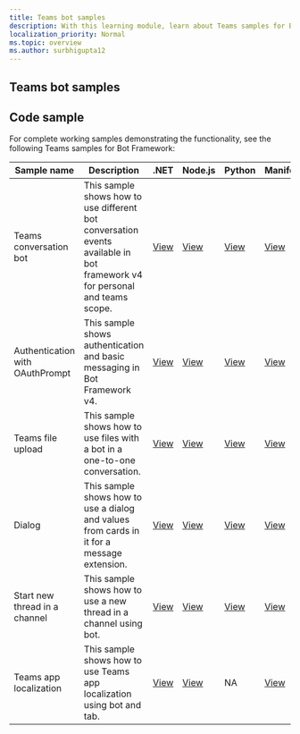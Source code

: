```yaml
---
title: Teams bot samples
description: With this learning module, learn about Teams samples for Bot Framework, which includes working samples demonstrating the functionality.
localization_priority: Normal
ms.topic: overview
ms.author: surbhigupta12
---
```


## Teams bot samples

## Code sample

For complete working samples demonstrating the functionality, see the following Teams samples for Bot Framework:

| **Sample name** | **Description** | **.NET** | **Node.js** | **Python** | **Manifest**|
|--------|------------- |---|---|---|---|
| Teams conversation bot | This sample shows how to use different bot conversation events available in bot framework v4 for personal and teams scope. | [View](https://github.com/OfficeDev/Microsoft-Teams-Samples/tree/main/samples/bot-conversation/csharp)| [View](https://github.com/OfficeDev/Microsoft-Teams-Samples/tree/main/samples/bot-conversation/nodejs)| [View](https://github.com/OfficeDev/Microsoft-Teams-Samples/tree/main/samples/bot-conversation/python) |[View](https://github.com/OfficeDev/Microsoft-Teams-Samples/tree/main/samples/bot-conversation/csharp/demo-manifest/bot-conversation.zip) |
| Authentication with OAuthPrompt| This sample shows authentication and basic messaging in Bot Framework v4. | [View](https://github.com/OfficeDev/Microsoft-Teams-Samples/tree/main/samples/bot-teams-authentication/csharp)| [View](https://github.com/OfficeDev/Microsoft-Teams-Samples/tree/main/samples/bot-conversation-sso-quickstart/js)| [View](https://github.com/OfficeDev/Microsoft-Teams-Samples/tree/main/samples/bot-teams-authentication/python) |[View](https://github.com/OfficeDev/Microsoft-Teams-Samples/tree/main/samples/bot-teams-authentication/csharp/demo-manifest/bot-teams-authentication.zip) |
|Teams file upload | This sample shows how to use files with a bot in a one-to-one conversation. | [View](https://github.com/OfficeDev/Microsoft-Teams-Samples/tree/main/samples/bot-file-upload/csharp) | [View](https://github.com/OfficeDev/Microsoft-Teams-Samples/tree/main/samples/bot-file-upload/nodejs) | [View](https://github.com/OfficeDev/Microsoft-Teams-Samples/tree/main/samples/bot-file-upload/python) |[View](https://github.com/OfficeDev/Microsoft-Teams-Samples/tree/main/samples/bot-file-upload/csharp/demo-manifest/bot-file-upload.zip) |
| Dialog | This sample shows how to use a dialog and values from cards in it for a message extension. | [View](https://github.com/OfficeDev/Microsoft-Teams-Samples/tree/main/samples/bot-task-module/csharp) | [View](https://github.com/OfficeDev/Microsoft-Teams-Samples/tree/main/samples/bot-task-module/nodejs) | [View](https://github.com/OfficeDev/Microsoft-Teams-Samples/tree/main/samples/bot-task-module/python) |[View](https://github.com/OfficeDev/Microsoft-Teams-Samples/tree/main/samples/bot-task-module/csharp/demo-manifest/bot-task-module.zip) |
| Start new thread in a channel | This sample shows how to use a new thread in a channel using bot. | [View](https://github.com/OfficeDev/Microsoft-Teams-Samples/tree/main/samples/bot-initiate-thread-in-channel/csharp) | [View](https://github.com/OfficeDev/Microsoft-Teams-Samples/tree/main/samples/bot-initiate-thread-in-channel/nodejs) | [View](https://github.com/OfficeDev/Microsoft-Teams-Samples/tree/main/samples/bot-initiate-thread-in-channel/python) |[View](https://github.com/OfficeDev/Microsoft-Teams-Samples/tree/main/samples/bot-initiate-thread-in-channel/csharp/demo-manifest/bot-initiate-thread-in-channel.zip) |
| Teams app localization | This sample shows how to use Teams app localization using bot and tab. | [View](https://github.com/OfficeDev/Microsoft-Teams-Samples/tree/main/samples/app-localization/csharp) |[View](https://github.com/OfficeDev/Microsoft-Teams-Samples/tree/main/samples/app-localization/nodejs) | NA |[View](https://github.com/OfficeDev/Microsoft-Teams-Samples/tree/main/samples/app-localization/csharp/demo-manifest/app-localization.zip)
